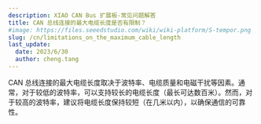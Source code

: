 ```yaml
---
description: XIAO CAN Bus 扩展板-常见问题解答
title: CAN 总线连接的最大电缆长度是否有限制？
#image: https://files.seeedstudio.com/wiki/wiki-platform/S-tempor.png
slug: /cn/limitations_on_the_maximum_cable_length
last_update:
  date: 2023/6/30
  author: cheng.tang
---
```

CAN 总线连接的最大电缆长度取决于波特率、电缆质量和电磁干扰等因素。通常，对于较低的波特率，可以支持较长的电缆长度（最长可达数百米）。然而，对于较高的波特率，建议将电缆长度保持较短（在几米以内），以确保通信的可靠性。